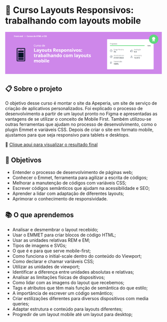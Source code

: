 # 🚀 Curso Layouts Responsivos: trabalhando com layouts mobile
![preview](https://github.com/nathaliagomes/alura-mobile-first/blob/main/.github/mobile-first-banner.PNG)

## 📋 Sobre o projeto

O objetivo desse curso é montar o site da Apeperia, um site de serviço de criação de aplicativos personalizados. Foi explicado o processo de desenvolvimento a partir de um layout pronto no Figma e apresentadas as vantagens de se utilizar o conceito de Mobile First. Também utilizou-se outras ferramentas que ajudam no processo de desenvolvimento, como o plugin Emmet e variáveis CSS. Depois de criar o site em formato mobile, ajustamos para que seja responsivo para tablets e desktops.

🔗 [Clique aqui para visualizar o resultado final](https://nathaliagomes.github.io/alura-mobile-first)

## 🎯 Objetivos

* Entender o processo de desenvolvimento de páginas web;
* Conhecer o Emmet, ferramenta para agilizar a escrita de códigos;
* Melhorar a manutenção de códigos com variáveis CSS;
* Escrever códigos semânticos que ajudam na acessibilidade e SEO;
* Aprender a lidar com adaptação de diferentes layouts;
* Aprimorar o conhecimento de responsividade.

## 📚 O que aprendemos 

* Analisar e desmembrar o layout recebido;
* Usar o EMMET para criar blocos de código HTML;
* Usar as unidades relativas REM e EM;
* Tipos de imagens e SVGs;
* O que é e para que serve mobile-first;
* Como funciona o initial-scale dentro do conteúdo do Viewport;
* Como declarar e chamar variáveis CSS;
* Utilizar as unidades de viewport;
* Identificar a diferença entre unidades absolutas e relativas;
* Analisar as limitações físicas de dispositivos;
* Como lidar com as imagens do layout que recebemos;
* Tags e atributos que têm mais função de semântica do que estilo;
* A importância de escrever um código semântico;
* Criar estilizações diferentes para diversos dispositivos com media queries;
* Adaptar estrutura e conteúdo para layouts diferentes;
* Progredir de um layout mobile até um layout para desktop;
